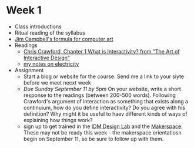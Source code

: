 # Week 1
* Class introductions
* Ritual reading of the syllabus
* [Jim Campbell's formula for computer art](https://www.jimcampbell.tv/portfolio/miscellaneous_references/)
* Readings
  * [Chris Crawford, Chapter 1 What is Interactivity? from "The Art of Interactive Design"](https://ebookcentral-proquest-com.proxy.library.nyu.edu/lib/nyulibrary-ebooks/reader.action?docID=273475&ppg=25)
  * [my notes on electricity](/week1/notes.md)
* Assignment
  * Start a blog or website for the course. Send me a link to your siyte before we meet necxt week
  * _Due Sunday September 11 by 5pm_ On your website, write a short response to the readings (between 200-500 words). Following Crawford's argument of interaction as something that exists along a continuium, how do you define interactivity? Do you agree with his definition? Why might it be useful to haev different kinds of ways of explaining how things work?
  * sign up to get trained in the [IDM Design Lab](https://wp.nyu.edu/idmtech/design/) and the [Makerspace](http://makerspace.engineering.nyu.edu/training-and-reservations/). These may not be ready this week - the makerspace orientatiosn begin on September 11, so be sure to follow up with them.
